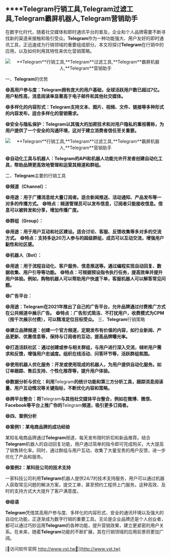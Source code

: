 ## ****Telegram**行销工具,**Telegram**过滤工具,**Telegram**霸屏机器人,**Telegram**营销助手**

在数字化时代，随着社交媒体和即时通讯平台的普及，企业和个人品牌需要不断寻找新的渠道来接触和吸引受众。**Telegram**作为一种功能强大、用户友好的即时通讯工具，正迅速成为行销领域的重要组成部分。本文将探讨**Telegram**在行销中的应用，以及如何利用其特性来优化营销策略。

 <center><img src="https://vst.tw/MP4/tuiguang/png/6.png" alt="**Telegram**行销工具,**Telegram**过滤工具,**Telegram**霸屏机器人,**Telegram**营销助手"></center>

一、**Telegram**的优势

**😄高用户参与度：**Telegram**拥有庞大的用户基础，全球活跃用户数已超过7亿。用户粘性高，消息阅读率显著高于电子邮件和其他社交媒体。**

**😄多样化的内容形式：**Telegram**支持文本、图片、视频、文件、链接等多种形式的内容发布，适合多样化的营销需求。**

**😄安全与隐私保护：**Telegram**以其强大的加密技术和对用户隐私的重视著称，为用户提供了一个安全的沟通环境，这对于建立消费者信任至关重要。**

 <center><img src="https://vst.tw/MP4/tuiguang/png/2.png" alt="**Telegram**行销工具,**Telegram**过滤工具,**Telegram**霸屏机器人,**Telegram**营销助手"></center>

**😄自动化工具与机器人：**Telegram**的API和机器人功能允许开发者创建自动化工具，帮助品牌更高效地管理和运营其频道和群组。**

二、**Telegram**主要的行销工具

**😄频道（Channel）：**

**😄用途：用于广播消息给大量订阅者。适合新闻推送、活动通知、产品发布等一对多的传播方式。**
**😄特点：频道管理员可以发布信息，订阅者只能接收信息。信息可以被转发和分享，增加传播广度。**

**😄群组（Group）：**

**😄用途：用于用户互动和社区建设。适合讨论、客服、反馈收集等多对多的交流方式。**
**😄特点：支持多达20万人参与的超级群组，成员可以互动交流，增强用户黏性和社区感。**

**😄机器人（Bot）：**

**😄用途：用于流程自动化、客户服务、信息推送等。通过编程实现自动回复、数据收集、用户引导等功能。**
**😄特点：可根据预设指令执行任务，提高效率并提升用户体验。例如，购物机器人可以帮助用户快速下单，客服机器人可以解答常见问题。**

**😄广告平台：**

**😄用途：**Telegram**在2021年推出了自己的广告平台，允许品牌通过付费推广方式在公共频道中展示广告。**
**😄特点：广告形式简洁、不打扰用户，收费模式为CPM（按千次展示付费），可以精准定位目标受众。**
三、**Telegram**行销策略

**😄建立品牌频道：创建一个官方频道，定期发布有价值的内容，如行业新闻、产品更新、优惠信息等，保持与订阅者的互动，提高品牌曝光率。**

**😄打造活跃社区：通过创建或参与相关群组，与用户进行深入交流，倾听用户需求和反馈，增强用户忠诚度。组织在线活动、问答环节等，活跃群组氛围。**

**😄使用机器人优化服务：开发或使用现成的机器人，为用户提供自动化服务。如订单跟踪、售后支持、个性化推荐等，提升用户体验。**

**😄数据分析与优化：利用**Telegram**的统计功能和第三方分析工具，跟踪消息阅读量、用户互动情况等关键指标，不断优化内容和策略。**

**😄跨平台整合：将**Telegram**与其他社交媒体平台整合，例如在微博、微信、Facebook等平台上推广你的**Telegram**频道，吸引更多订阅者。**

**😄四、案例分析**

**😄案例1：某电商品牌的成功经验**

某知名电商品牌通过**Telegram**频道，每天发布限时折扣和新品推荐。结合**Telegram**机器人的自动回复功能，用户通过简单的指令即可完成购买，大大提高了销售转化率。同时，通过群组与用户互动，收集了大量宝贵的用户反馈，进一步优化了产品和服务。

**😄案例2：某科技公司的技术支持**

一家科技公司利用**Telegram**机器人提供24/7的技术支持服务，用户可以通过机器人获取常见问题的解决方案，提交工单，甚至预约工程师上门服务。这种高效、及时的支持方式大大提升了客户满意度。

**😄结语**

**Telegram**凭借其高用户参与度、多样化的内容形式、安全的通讯环境以及强大的自动化功能，正逐渐成为数字行销的重要工具。无论是企业品牌还是个人创业者，都可以通过巧妙运用**Telegram**的各种功能，提升营销效果，建立更紧密的用户关系。在未来，随着**Telegram**功能的不断扩展，其在行销领域的应用前景将更加广阔。


[👻访问软件官网 http://www.vst.tw👻](http://www.vst.tw)
